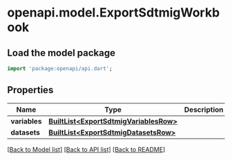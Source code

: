# openapi.model.ExportSdtmigWorkbook

## Load the model package
```dart
import 'package:openapi/api.dart';
```

## Properties
Name | Type | Description | Notes
------------ | ------------- | ------------- | -------------
**variables** | [**BuiltList&lt;ExportSdtmigVariablesRow&gt;**](ExportSdtmigVariablesRow.md) |  | [optional] 
**datasets** | [**BuiltList&lt;ExportSdtmigDatasetsRow&gt;**](ExportSdtmigDatasetsRow.md) |  | [optional] 

[[Back to Model list]](../README.md#documentation-for-models) [[Back to API list]](../README.md#documentation-for-api-endpoints) [[Back to README]](../README.md)



